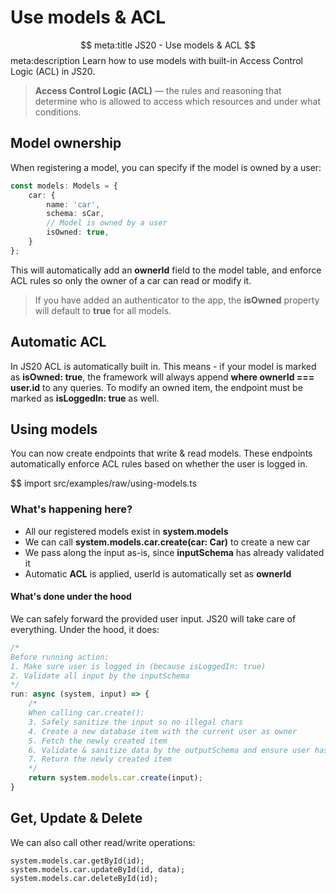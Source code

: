 # Use models & ACL
$$ meta:title JS20 - Use models & ACL
$$ meta:description Learn how to use models with built-in Access Control Logic (ACL) in JS20.

> **Access Control Logic (ACL)** — the rules and reasoning that determine who is allowed to access which resources and under what conditions.

## Model ownership
When registering a model, you can specify if the model is owned by a user:
```ts
const models: Models = {
    car: {
        name: 'car',
        schema: sCar,
        // Model is owned by a user
        isOwned: true,
    }
};
```

This will automatically add an **ownerId** field to the model table, and enforce ACL rules so only the owner of a car can read or modify it.

> If you have added an authenticator to the app, the **isOwned** property will default to **true** for all models.

## Automatic ACL
In JS20 ACL is automatically built in. This means - if your model is marked as **isOwned: true**, the framework will always append **where ownerId === user.id** to any queries. To modify an owned item, the endpoint must be marked as **isLoggedIn: true** as well.

## Using models

You can now create endpoints that write & read models. These endpoints automatically enforce ACL rules based on whether the user is logged in.

$$ import src/examples/raw/using-models.ts

### What's happening here?
- All our registered models exist in **system.models**
- We can call **system.models.car.create(car: Car)** to create a new car
- We pass along the input as-is, since **inputSchema** has already validated it
- Automatic **ACL** is applied, userId is automatically set as **ownerId**

#### What's done under the hood
We can safely forward the provided user input. JS20 will take care of everything. Under the hood, it does:

```ts
/*
Before running action:
1. Make sure user is logged in (because isLoggedIn: true)
2. Validate all input by the inputSchema
*/
run: async (system, input) => {
    /*
    When calling car.create():
    3. Safely sanitize the input so no illegal chars
    4. Create a new database item with the current user as owner
    5. Fetch the newly created item
    6. Validate & sanitize data by the outputSchema and ensure user has the right to access it
    7. Return the newly created item
    */
    return system.models.car.create(input);
}
```

## Get, Update & Delete
We can also call other read/write operations:

```
system.models.car.getById(id);
system.models.car.updateById(id, data);
system.models.car.deleteById(id);
```
